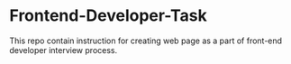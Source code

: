 # Frontend-Developer-Task
This repo contain instruction for creating web page as a part of front-end developer interview process.
